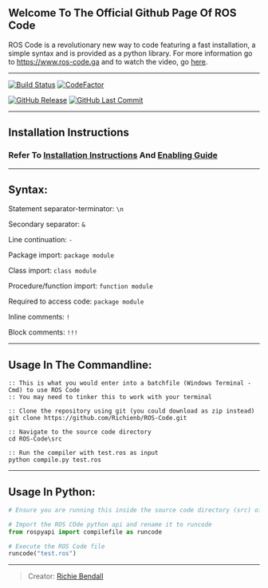 ## Welcome To The Official Github Page Of ROS Code
ROS Code is a revolutionary new way to code featuring a fast installation, a simple syntax and is provided as a python library. For more information go to <https://www.ros-code.ga> and to watch the video, go [here](https://www.ros-code.ga/Watch).
___

[![Build Status](https://img.shields.io/travis/Richienb/ROS-Code.svg?style=for-the-badge)](https://travis-ci.org/Richienb/ROS-Code) [![CodeFactor](https://www.codefactor.io/repository/github/richienb/ros-code/badge?style=for-the-badge)](https://www.codefactor.io/repository/github/richienb/ros-code) 

[![GitHub Release](https://img.shields.io/github/release/Richienb/ROS-Code.svg?style=for-the-badge)](https://github.com/Richienb/ROS-Code/releases) [![GitHub Last Commit](https://img.shields.io/github/last-commit/Richienb/ROS-Code.svg?style=for-the-badge)](https://github.com/Richienb/ROS-Code/commits/master)

___

## Installation Instructions
### Refer To [Installation Instructions](https://github.com/Richienb/ROS-Code/wiki/Installation) And [Enabling Guide](https://github.com/Richienb/ROS-Code/wiki/Enable)

___

## Syntax:

Statement separator-terminator: `\n`

Secondary separator: `&`

Line continuation: `-`

Package import: `package module`

Class import: `class module`

Procedure/function import: `function module`

Required to access code: `package module`

Inline comments: `!`

Block comments: `!!!`

___

## Usage In The Commandline:

```batchfile
:: This is what you would enter into a batchfile (Windows Terminal - Cmd) to use ROS Code
:: You may need to tinker this to work with your terminal

:: Clone the repository using git (you could download as zip instead)
git clone https://github.com/Richienb/ROS-Code.git

:: Navigate to the source code directory
cd ROS-Code\src

:: Run the compiler with test.ros as input
python compile.py test.ros
```

___

## Usage In Python:

```python
# Ensure you are running this inside the source code directory (src) of the project

# Import the ROS COde python api and rename it to runcode
from rospyapi import compilefile as runcode

# Execute the ROS Code file
runcode("test.ros")
```

___

> Creator: [Richie Bendall](https://www.richie-bendall.ml)

